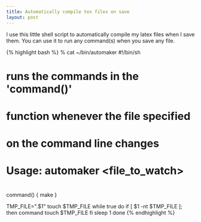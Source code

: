 ```yaml
---
title: Automatically compile tex files on save
layout: post
---
```


I use this little shell script to automatically compile my latex files when I
save them. You can use it to run any command(s) when you save any
file.

{% highlight bash %}
% cat ~/bin/automaker
#!/bin/sh
#
# runs the commands in the 'command()'
# function whenever the file specified
# on the command line changes
#
# Usage: automaker <file_to_watch>
#

command() {
  make
}

TMP_FILE=".$1"
touch $TMP_FILE
while true
do
  if [ $1 -nt $TMP_FILE ]; then
    command
    touch $TMP_FILE
  fi
  sleep 1
done
{% endhighlight %}

